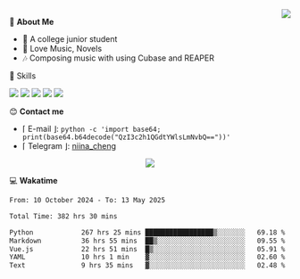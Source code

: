 <a href="#">
    <img align="right" src="https://github-readme-stats-tau-lilac-25.vercel.app/api?username=irorange27&count_private=true&show_icons=true&theme=transparent" />
</a>

💭 **About Me**

- 🏫 A college junior student
- 🍕 Love Music, Novels
- 🎶 Composing music with using Cubase and REAPER


🚀 Skills

![](https://img.shields.io/badge/-python-3e74a2?style=for-the-badge&logo=Python&logoColor=fff
)
![](https://img.shields.io/badge/-javascript-f0db4f?style=for-the-badge&logo=JavaScript&logoColor=fff
)
![](https://img.shields.io/badge/-vue3-41b883?style=for-the-badge&logo=Vue.js&logoColor=fff
)
![](https://img.shields.io/badge/-docker-2496ed?style=for-the-badge&logo=Docker&logoColor=fff
)
![](https://img.shields.io/badge/-linux-000000?style=for-the-badge&logo=Linux&logoColor=fff&color=000
)

😊 **Contact me**

- ⌈ E-mail ⌋: `python -c 'import base64; print(base64.b64decode("QzI3c2h1QGdtYWlsLmNvbQ=="))'`
- ⌈ Telegram ⌋: [niina_cheng](https://t.me/niina_cheng)

</p>
    <p align="center">
    <img src="https://profile-counter.glitch.me/{irorange27}/count.svg" />
</p>

💻 **Wakatime**

<!--START_SECTION:waka-->

```txt
From: 10 October 2024 - To: 13 May 2025

Total Time: 382 hrs 30 mins

Python            267 hrs 25 mins █████████████████▒░░░░░░░   69.18 %
Markdown          36 hrs 55 mins  ██▒░░░░░░░░░░░░░░░░░░░░░░   09.55 %
Vue.js            22 hrs 51 mins  █▒░░░░░░░░░░░░░░░░░░░░░░░   05.91 %
YAML              10 hrs 1 min    ▓░░░░░░░░░░░░░░░░░░░░░░░░   02.60 %
Text              9 hrs 35 mins   ▓░░░░░░░░░░░░░░░░░░░░░░░░   02.48 %
```

<!--END_SECTION:waka-->
